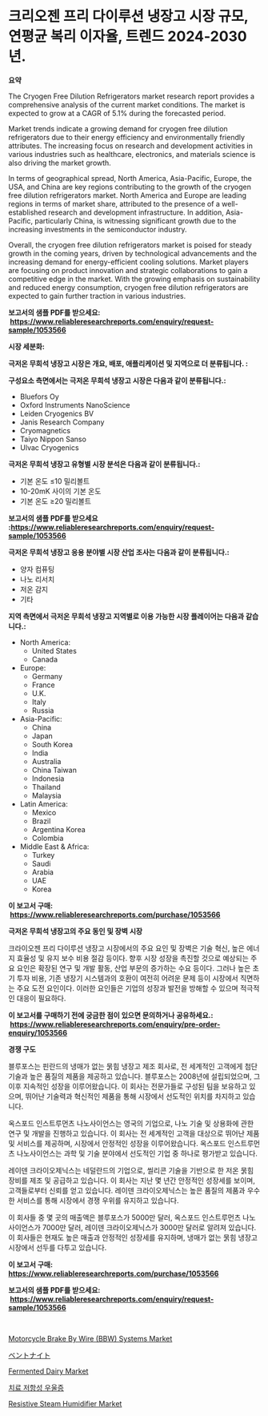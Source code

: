 <p><h1>크리오젠 프리 다이루션 냉장고 시장 규모, 연평균 복리 이자율, 트렌드 2024-2030년.</h1></p><p><strong>요약</strong></p>
<p><p>The Cryogen Free Dilution Refrigerators market research report provides a comprehensive analysis of the current market conditions. The market is expected to grow at a CAGR of 5.1% during the forecasted period. </p><p>Market trends indicate a growing demand for cryogen free dilution refrigerators due to their energy efficiency and environmentally friendly attributes. The increasing focus on research and development activities in various industries such as healthcare, electronics, and materials science is also driving the market growth.</p><p>In terms of geographical spread, North America, Asia-Pacific, Europe, the USA, and China are key regions contributing to the growth of the cryogen free dilution refrigerators market. North America and Europe are leading regions in terms of market share, attributed to the presence of a well-established research and development infrastructure. In addition, Asia-Pacific, particularly China, is witnessing significant growth due to the increasing investments in the semiconductor industry.</p><p>Overall, the cryogen free dilution refrigerators market is poised for steady growth in the coming years, driven by technological advancements and the increasing demand for energy-efficient cooling solutions. Market players are focusing on product innovation and strategic collaborations to gain a competitive edge in the market. With the growing emphasis on sustainability and reduced energy consumption, cryogen free dilution refrigerators are expected to gain further traction in various industries.</p></p>
<p><strong>보고서의 샘플 PDF를 받으세요: &nbsp;<a href="https://www.reliableresearchreports.com/enquiry/request-sample/1053566">https://www.reliableresearchreports.com/enquiry/request-sample/1053566</a></strong></p>
<p><strong>시장 세분화:</strong></p>
<p><strong> 극저온 무희석 냉장고 시장은 개요, 배포, 애플리케이션 및 지역으로 더 분류됩니다. :</strong></p>
<p><strong>구성요소 측면에서는 극저온 무희석 냉장고 시장은 다음과 같이 분류됩니다.:</strong></p>
<p><ul><li>Bluefors Oy</li><li>Oxford Instruments NanoScience</li><li>Leiden Cryogenics BV</li><li>Janis Research Company</li><li>Cryomagnetics</li><li>Taiyo Nippon Sanso</li><li>Ulvac Cryogenics</li></ul></p>
<p><strong> 극저온 무희석 냉장고 유형별 시장 분석은 다음과 같이 분류됩니다.:</strong></p>
<p><ul><li>기본 온도 ≤10 밀리볼트</li><li>10-20mK 사이의 기본 온도</li><li>기본 온도 ≥20 밀리볼트</li></ul></p>
<p><strong>보고서의 샘플 PDF를 받으세요 :<a href="https://www.reliableresearchreports.com/enquiry/request-sample/1053566">https://www.reliableresearchreports.com/enquiry/request-sample/1053566</a></strong></p>
<p><strong> 극저온 무희석 냉장고 응용 분야별 시장 산업 조사는 다음과 같이 분류됩니다.:</strong></p>
<p><ul><li>양자 컴퓨팅</li><li>나노 리서치</li><li>저온 감지</li><li>기타</li></ul></p>
<p><strong>지역 측면에서 극저온 무희석 냉장고 지역별로 이용 가능한 시장 플레이어는 다음과 같습니다.:</strong></p>
<p><ul>
    <li>
        North America:
        <ul>
            <li>United States</li>
            <li>Canada</li>
        </ul>
    </li>
    <li>
        Europe:
        <ul>
            <li>Germany</li>
            <li>France</li>
            <li>U.K.</li>
            <li>Italy</li>
            <li>Russia</li>
        </ul>
    </li>
    <li>
        Asia-Pacific:
        <ul>
            <li>China</li>
            <li>Japan</li>
            <li>South Korea</li>
            <li>India</li>
            <li>Australia</li>
            <li>China Taiwan</li>
            <li>Indonesia</li>
            <li>Thailand</li>
            <li>Malaysia</li>
        </ul>
    </li>
    <li>
        Latin America:
        <ul>
            <li>Mexico</li>
            <li>Brazil</li>
            <li>Argentina Korea</li>
            <li>Colombia</li>
        </ul>
    </li>
    <li>
        Middle East & Africa:
        <ul>
            <li>Turkey</li>
            <li>Saudi</li>
            <li>Arabia</li>
            <li>UAE</li>
            <li>Korea</li>
        </ul>
    </li>
    </ul></p>
<p><strong>이 보고서 구매: &nbsp;<a href="https://www.reliableresearchreports.com/purchase/1053566">https://www.reliableresearchreports.com/purchase/1053566</a></strong></p>
<p><strong>극저온 무희석 냉장고의 주요 동인 및 장벽 시장</strong></p>
<p><p>크라이오젠 프리 다이루션 냉장고 시장에서의 주요 요인 및 장벽은 기술 혁신, 높은 에너지 효율성 및 유지 보수 비용 절감 등이다. 향후 시장 성장을 촉진할 것으로 예상되는 주요 요인은 확장된 연구 및 개발 활동, 산업 부문의 증가하는 수요 등이다. 그러나 높은 초기 투자 비용, 기존 냉장기 시스템과의 호환이 여전히 어려운 문제 등이 시장에서 직면하는 주요 도전 요인이다. 이러한 요인들은 기업의 성장과 발전을 방해할 수 있으며 적극적인 대응이 필요하다.</p></p>
<p><strong>이 보고서를 구매하기 전에 궁금한 점이 있으면 문의하거나 공유하세요.: &nbsp;<a href="https://www.reliableresearchreports.com/enquiry/pre-order-enquiry/1053566">https://www.reliableresearchreports.com/enquiry/pre-order-enquiry/1053566</a></strong></p>
<p><strong>경쟁 구도</strong></p>
<p><p>블루포스는 핀란드의 냉매가 없는 묽힘 냉장고 제조 회사로, 전 세계적인 고객에게 첨단 기술과 높은 품질의 제품을 제공하고 있습니다. 블루포스는 2008년에 설립되었으며, 그 이후 지속적인 성장을 이루어왔습니다. 이 회사는 전문가들로 구성된 팀을 보유하고 있으며, 뛰어난 기술력과 혁신적인 제품을 통해 시장에서 선도적인 위치를 차지하고 있습니다.</p><p>옥스포드 인스트루먼츠 나노사이언스는 영국의 기업으로, 나노 기술 및 상용화에 관한 연구 및 개발을 진행하고 있습니다. 이 회사는 전 세계적인 고객을 대상으로 뛰어난 제품 및 서비스를 제공하며, 시장에서 안정적인 성장을 이루어왔습니다. 옥스포드 인스트루먼츠 나노사이언스는 과학 및 기술 분야에서 선도적인 기업 중 하나로 평가받고 있습니다.</p><p>레이덴 크라이오제닉스는 네덜란드의 기업으로, 씰리콘 기술을 기반으로 한 저온 묽힘 장비를 제조 및 공급하고 있습니다. 이 회사는 지난 몇 년간 안정적인 성장세를 보이며, 고객들로부터 신뢰를 얻고 있습니다. 레이덴 크라이오제닉스는 높은 품질의 제품과 우수한 서비스를 통해 시장에서 경쟁 우위를 유지하고 있습니다.</p><p>이 회사들 중 몇 곳의 매출액은 블루포스가 5000만 달러, 옥스포드 인스트루먼츠 나노사이언스가 7000만 달러, 레이덴 크라이오제닉스가 3000만 달러로 알려져 있습니다. 이 회사들은 현재도 높은 매출과 안정적인 성장세를 유지하며, 냉매가 없는 묽힘 냉장고 시장에서 선두를 다투고 있습니다.</p></p>
<p><strong>이 보고서 구매: &nbsp; <a href="https://www.reliableresearchreports.com/purchase/1053566">https://www.reliableresearchreports.com/purchase/1053566</a></strong></p>
<p><strong>보고서의 샘플 PDF를 받으세요: &nbsp;<a href="https://www.reliableresearchreports.com/enquiry/request-sample/1053566">https://www.reliableresearchreports.com/enquiry/request-sample/1053566</a></strong><strong></strong></p>
<p>&nbsp;</p>
<p><p><a href="https://issuu.com/reportprime-2/docs/motorcycle-brake-by-wire-bbw-system_aa5a26a34f0657">Motorcycle Brake By Wire  (BBW) Systems Market</a></p><p><a href="https://github.com/mathieurico66/Market-Research-Report-List-1/blob/main/304803217265.md">ベントナイト</a></p><p><a href="https://github.com/myacatherineblakecaczo9vcsw/Market-Research-Report-List-2/blob/main/fermented-dairy-market.md">Fermented Dairy Market</a></p><p><a href="https://medium.com/@sandubujor71/%EC%B9%98%EB%A3%8C-%EB%82%B4%EC%84%B1-%EC%9A%B0%EC%9A%B8%EC%A6%9D-%EC%8B%9C%EC%9E%A5-%EC%9D%B8%EC%82%AC%EC%9D%B4%ED%8A%B8-%EC%8B%9C%EC%9E%A5-%EB%8F%99%ED%96%A5-%EC%84%B1%EC%9E%A5-2024%EB%85%84%EB%B6%80%ED%84%B0-2031%EB%85%84%EA%B9%8C%EC%A7%80-%EC%98%88%EC%B8%A1%EB%90%9C-%EA%B2%83-0b2c343cb65e">치료 저항성 우울증</a></p><p><a href="https://view.publitas.com/reportprime-1/resistive-steam-humidifier-market-size-evaluating-its-market-trends-growth-and-projections-2024-2031/">Resistive Steam Humidifier Market</a></p></p>